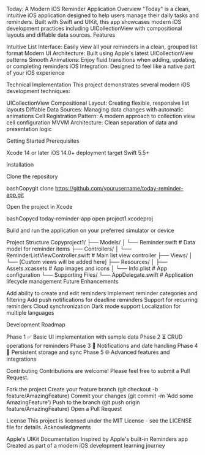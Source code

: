 Today: A Modern iOS Reminder Application
Overview
"Today" is a clean, intuitive iOS application designed to help users manage their daily tasks and reminders. Built with Swift and UIKit, this app showcases modern iOS development practices including UICollectionView with compositional layouts and diffable data sources.
Features

Intuitive List Interface: Easily view all your reminders in a clean, grouped list format
Modern UI Architecture: Built using Apple's latest UICollectionView patterns
Smooth Animations: Enjoy fluid transitions when adding, updating, or completing reminders
iOS Integration: Designed to feel like a native part of your iOS experience

Technical Implementation
This project demonstrates several modern iOS development techniques:

UICollectionView Compositional Layout: Creating flexible, responsive list layouts
Diffable Data Sources: Managing data changes with automatic animations
Cell Registration Pattern: A modern approach to collection view cell configuration
MVVM Architecture: Clean separation of data and presentation logic

Getting Started
Prerequisites

Xcode 14 or later
iOS 14.0+ deployment target
Swift 5.5+

Installation

Clone the repository

bashCopygit clone https://github.com/yourusername/today-reminder-app.git

Open the project in Xcode

bashCopycd today-reminder-app
open project1.xcodeproj

Build and run the application on your preferred simulator or device

Project Structure
Copyproject1/
├── Models/
│   └── Reminder.swift       # Data model for reminder items
├── Controllers/
│   └── ReminderListViewController.swift  # Main list view controller
├── Views/
│   └── [Custom views will be added here]
├── Resources/
│   ├── Assets.xcassets      # App images and icons
│   └── Info.plist           # App configuration
└── Supporting Files/
    └── AppDelegate.swift    # Application lifecycle management
Future Enhancements

Add ability to create and edit reminders
Implement reminder categories and filtering
Add push notifications for deadline reminders
Support for recurring reminders
Cloud synchronization
Dark mode support
Localization for multiple languages

Development Roadmap

Phase 1 ✅ Basic UI implementation with sample data
Phase 2 ⏳ CRUD operations for reminders
Phase 3 📅 Notifications and date handling
Phase 4 🔄 Persistent storage and sync
Phase 5 🌐 Advanced features and integrations

Contributing
Contributions are welcome! Please feel free to submit a Pull Request.

Fork the project
Create your feature branch (git checkout -b feature/AmazingFeature)
Commit your changes (git commit -m 'Add some AmazingFeature')
Push to the branch (git push origin feature/AmazingFeature)
Open a Pull Request

License
This project is licensed under the MIT License - see the LICENSE file for details.
Acknowledgments

Apple's UIKit Documentation
Inspired by Apple's built-in Reminders app
Created as part of a modern iOS development learning journey
